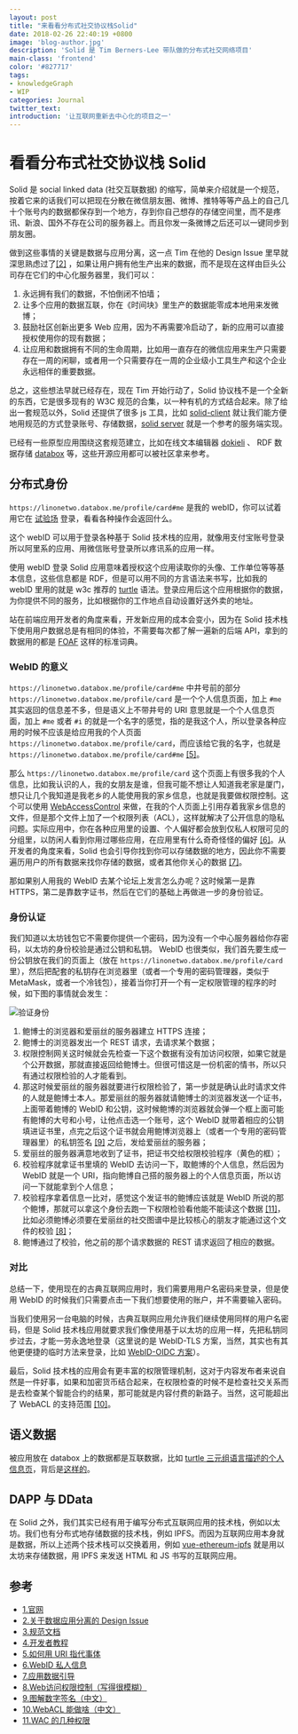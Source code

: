 ```yaml
---
layout: post
title: "来看看分布式社交协议栈Solid"
date: 2018-02-26 22:40:19 +0800
image: 'blog-author.jpg'
description: 'Solid 是 Tim Berners-Lee 带队做的分布式社交网络项目'
main-class: 'frontend'
color: '#827717'
tags:
- knowledgeGraph
- WIP
categories: Journal
twitter_text:
introduction: '让互联网重新去中心化的项目之一'
---
```

# 看看分布式社交协议栈 Solid

Solid 是 social linked data (社交互联数据) 的缩写，简单来介绍就是一个规范，按着它来的话我们可以把现在分散在微信朋友圈、微博、推特等等产品上的自己几十个账号内的数据都保存到一个地方，存到你自己想存的存储空间里，而不是疼讯、新浪、国外不存在公司的服务器上。而且你发一条微博之后还可以一键同步到朋友圈。

做到这些事情的关键是数据与应用分离，这一点 Tim 在他的 Design Issue 里早就深思熟虑过了[[2]](#2) ，如果让用户拥有他生产出来的数据，而不是现在这样由巨头公司存在它们的中心化服务器里，我们可以：

1. 永远拥有我们的数据，不怕倒闭不怕墙；
1. 让多个应用的数据互联，你在《时间块》里生产的数据能零成本地用来发微博；
1. 鼓励社区创新出更多 Web 应用，因为不再需要冷启动了，新的应用可以直接授权使用你的现有数据；
1. 让应用和数据拥有不同的生命周期，比如用一直存在的微信应用来生产只需要存在一周的闲聊，或者用一个只需要存在一周的企业级小工具生产和这个企业永远相伴的重要数据。

总之，这些想法早就已经存在，现在 Tim 开始行动了，Solid 协议栈不是一个全新的东西，它是很多现有的 W3C 规范的合集，以一种有机的方式结合起来。除了给出一套规范以外，Solid 还提供了很多 js 工具，比如 [solid-client](https://npm.runkit.com/solid-client) 就让我们能方便地用规范的方式登录账号、存储数据，[solid server](https://github.com/solid/node-solid-server) 就是一个参考的服务端实现。

已经有一些原型应用围绕这套规范建立，比如在线文本编辑器 [dokieli](https://dokie.li/docs) 、 RDF 数据存储 [databox](https://databox.me/) 等，这些开源应用都可以被社区拿来参考。

## 分布式身份

```https://linonetwo.databox.me/profile/card#me``` 是我的 webID，你可以试着用它在 [试验场](https://solid.github.io/solid-client/demo/) 登录，看看各种操作会返回什么。

这个 webID 可以用于登录各种基于 Solid 技术栈的应用，就像用支付宝账号登录所以阿里系的应用、用微信账号登录所以疼讯系的应用一样。

使用 webID 登录 Solid 应用意味着授权这个应用读取你的头像、工作单位等等基本信息，这些信息都是 RDF，但是可以用不同的方言语法来书写，比如我的 webID 里用的就是 w3c 推荐的 [turtle](https://www.w3.org/2005/Incubator/webid/spec/identity/#bib-turtle) 语法。登录应用后这个应用根据你的数据，为你提供不同的服务，比如根据你的工作地点自动设置好送外卖的地址。

站在前端应用开发者的角度来看，开发新应用的成本会变小，因为在 Solid 技术栈下使用用户数据总是有相同的体验，不需要每次都了解一遍新的后端 API，拿到的数据用的都是 [FOAF](https://www.w3.org/2005/Incubator/webid/spec/identity/#bib-FOAF) 这样的标准词典。

### WebID 的意义

```https://linonetwo.databox.me/profile/card#me``` 中井号前的部分 ```https://linonetwo.databox.me/profile/card``` 是一个个人信息页面，加上 ```#me``` 其实返回的信息差不多，但是语义上不带井号的 URI 意思就是一个个人信息页面，加上 ```#me``` 或者 ```#i``` 的就是一个名字的感觉，指的是我这个人，所以登录各种应用的时候不应该是给应用我的个人页面 ```https://linonetwo.databox.me/profile/card```，而应该给它我的名字，也就是 ```https://linonetwo.databox.me/profile/card#me``` [[5]](#5)。

那么 ```https://linonetwo.databox.me/profile/card``` 这个页面上有很多我的个人信息，比如我认识的人，我的女朋友是谁，但我可能不想让人知道我老家是厦门，想只让几个我知道是我老乡的人能使用我的家乡信息，也就是我要做权限控制。这个可以使用 [WebAccessControl](https://www.w3.org/wiki/WebAccessControl) 来做，在我的个人页面上引用存着我家乡信息的文件，但是那个文件上加了一个权限列表（ACL），这样就解决了公开信息的隐私问题。实际应用中，你在各种应用里的设置、个人偏好都会放到仅私人权限可见的分组里，以防闲人看到你用过哪些应用，在应用里有什么奇奇怪怪的偏好 [[6]](#6)。从开发者的角度来看，Solid 也会引导你找到你可以存储数据的地方，因此你不需要遍历用户的所有数据来找你存储的数据，或者其他你关心的数据 [[7]](#7)。

那如果别人用我的 WebID 去某个论坛上发言怎么办呢？这时候第一是靠 HTTPS，第二是靠数字证书，然后在它们的基础上再做进一步的身份验证。

### 身份认证

我们知道以太坊钱包它不需要你提供一个密码，因为没有一个中心服务器给你存密码，以太坊的身份校验是通过公钥和私钥。
WebID 也很类似，我们首先要生成一份公钥放在我们的页面上（放在 ```https://linonetwo.databox.me/profile/card``` 里），然后把配套的私钥存在浏览器里（或者一个专用的密码管理器，类似于 MetaMask，或者一个冷钱包），接着当你打开一个有一定权限管理的程序的时候，如下图的事情就会发生：

![验证身份](https://www.w3.org/2005/Incubator/webid/spec/tls/img/WebIDSequence-friendly.png)

1. 鲍博士的浏览器和爱丽丝的服务器建立 HTTPS 连接；
1. 鲍博士的浏览器发出一个 REST 请求，去请求某个数据；
1. 权限控制网关这时候就会先检查一下这个数据有没有加访问权限，如果它就是个公开数据，那就直接返回给鲍博士。但很可惜这是一份机密的情书，所以只有通过权限检验的人才能看到。
1. 那这时候爱丽丝的服务器就要进行权限检验了，第一步就是确认此时请求文件的人就是鲍博士本人。那爱丽丝的服务器就请鲍博士的浏览器发送一个证书，上面带着鲍博的 WebID 和公钥，这时候鲍博的浏览器就会弹一个框上面可能有鲍博的大号和小号，让他点击选一个账号，这个 WebID 就带着相应的公钥填进证书里，点完之后这个证书就会用鲍博浏览器上（或者一个专用的密码管理器里）的私钥签名 [[9]](#9) 之后，发给爱丽丝的服务器；
1. 爱丽丝的服务器满意地收到了证书，把证书交给权限校验程序（黄色的框）；
1. 校验程序就拿证书里填的 WebID 去访问一下，取鲍博的个人信息，然后因为 WebID 就是一个 URI，指向鲍博自己搭的服务器上的个人信息页面，所以访问一下就能拿到个人信息；
1. 校验程序拿着信息一比对，感觉这个发证书的鲍博应该就是 WebID 所说的那个鲍博，那就可以拿这个身份去跑一下权限检验看他能不能读这个数据 [[11]](#11)，比如必须鲍博必须要在爱丽丝的社交图谱中是比较核心的朋友才能通过这个文件的校验 [[8]](#8)；
1. 鲍博通过了校验，他之前的那个请求数据的 REST 请求返回了相应的数据。

### 对比

总结一下，使用现在的古典互联网应用时，我们需要用用户名密码来登录，但是使用 WebID 的时候我们只需要点击一下我们想要使用的账户，并不需要输入密码。

当我们使用另一台电脑的时候，古典互联网应用允许我们继续使用同样的用户名密码，但是 Solid 技术栈应用就要求我们像使用基于以太坊的应用一样，先把私钥同步过去，才能一劳永逸地登录（这里说的是 WebID-TLS 方案，当然，其实也有其他更便捷的临时方法来登录，比如 [WebID-OIDC 方案](https://github.com/solid/solid-spec#webid-oidc)）。

最后，Solid 技术栈的应用会有更丰富的权限管理机制，这对于内容发布者来说自然是一件好事，如果和加密货币结合起来，在权限检查的时候不是检查社交关系而是去检查某个智能合约的结果，那可能就是内容付费的新路子。当然，这可能超出了 WebACL 的支持范围 [[10]](#10)。

## 语义数据

被应用放在 databox 上的数据都是互联数据，比如 [turtle 三元组语言描述的个人信息页](https://linonetwo.databox.me/profile/card)，背后是[这样的](view-source:https://linonetwo.databox.me/Preferences/prefs.ttl)。

## DAPP 与 DData

在 Solid 之外，我们其实已经有用于编写分布式互联网应用的技术栈，例如以太坊。我们也有分布式地存储数据的技术栈，例如 IPFS。而因为互联网应用本身就是数据，所以上述两个技术栈可以交换着用，例如 [vue-ethereum-ipfs](https://github.com/redacademy/vue-ethereum-ipfs) 就是用以太坊来存储数据，用 IPFS 来发送 HTML 和 JS 书写的互联网应用。

## 参考
- [<span id="1">1.官网</span>](https://solid.mit.edu/)
- [<span id="2">2.关于数据应用分离的 Design Issue</span>](https://www.w3.org/DesignIssues/CloudStorage.html)
- [<span id="3">3.规范文档</span>](https://github.com/solid/solid-spec)
- [<span id="4">4.开发者教程</span>](https://github.com/solid/solid-tutorial-intro)
- [<span id="5">5.如何用 URI 指代事体</span>](https://www.w3.org/TR/cooluris/#solutions)
- [<span id="6">6.WebID 私人信息</span>](https://github.com/solid/solid-spec/blob/master/solid-webid-profiles.md#public-and-private-profiles)
- [<span id="7">7.应用数据引导</span>](https://github.com/solid/solid/blob/master/proposals/data-discovery.md)
- [<span id="8">8.Web访问权限控制（写得很模糊）</span>](https://www.w3.org/wiki/WebAccessControl)
- [<span id="9">9.图解数字签名（中文）</span>](http://www.ruanyifeng.com/blog/2011/08/what_is_a_digital_signature.html)
- [<span id="10">10.WebACL 能做啥（中文）</span>](https://docs.aws.amazon.com/zh_cn/waf/latest/developerguide/web-acl.html)
- [<span id="11">11.WAC 的几种权限</span>](https://github.com/solid/web-access-control-spec#modes-of-access)
